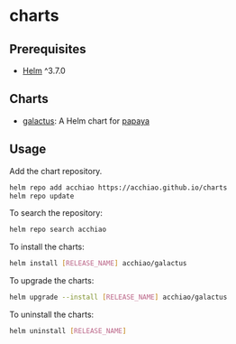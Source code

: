 # charts

## Prerequisites

  * [Helm] ^3.7.0

[Helm]: https://helm.sh/

## Charts

* [galactus](charts/galactus/): A Helm chart for [papaya]

[papaya]: https://github.com/acchiao/papaya/

## Usage

Add the chart repository.

```sh
helm repo add acchiao https://acchiao.github.io/charts
helm repo update
```

To search the repository:

```sh
helm repo search acchiao
````

To install the charts:

```sh
helm install [RELEASE_NAME] acchiao/galactus
```

To upgrade the charts:

```sh
helm upgrade --install [RELEASE_NAME] acchiao/galactus
```

To uninstall the charts:

```sh
helm uninstall [RELEASE_NAME]
````

